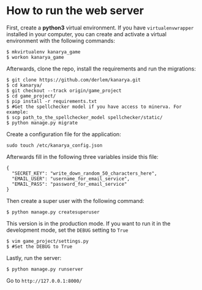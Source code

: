 # How to run the web server

First, create a **python3** virtual environment. If you have `virtualenvwrapper` installed in your computer, you can create and activate a virtual environment with the following commands:

```console
$ mkvirtualenv kanarya_game
$ workon kanarya_game
```

Afterwards, clone the repo, install the requirements and run the migrations:

```console
$ git clone https://github.com/derlem/kanarya.git
$ cd kanarya/
$ git checkout --track origin/game_project
$ cd game_project/
$ pip install -r requirements.txt
$ #Get the spellchecker model if you have access to minerva. For example:
$ scp path_to_the_spellchecker_model spellchecker/static/
$ python manage.py migrate
```

Create a configuration file for the application:

```console
sudo touch /etc/kanarya_config.json
```

Afterwards fill in the following three variables inside this file:

```consolve
{
  "SECRET_KEY": "write_down_random_50_characters_here",
  "EMAIL_USER": "username_for_email_service",
  "EMAIL_PASS": "password_for_email_service"
}
```


Then create a super user with the following command:

```console
$ python manage.py createsuperuser
```

This version is in the production mode. If you want to run it in the development mode, set the `DEBUG` setting to `True`
```console
$ vim game_project/settings.py
$ #Set the DEBUG to True
```

Lastly, run the server:

```console
$ python manage.py runserver
```

Go to `http://127.0.0.1:8000/`

